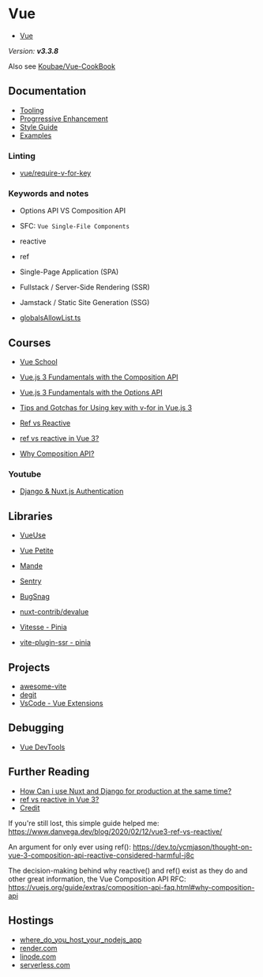 Vue
=======================

* [Vue](https://vuejs.org/)

*Version: **v3.3.8***

Also see [Koubae/Vue-CookBook](https://github.com/Koubae/Vue-CookBook)

Documentation
-------------


* [Tooling](https://vuejs.org/guide/scaling-up/tooling.html)
* [Progrressive Enhancement](https://developer.mozilla.org/en-US/docs/Glossary/Progressive_Enhancement)
* [Style Guide](https://vuejs.org/style-guide/)
* [Examples](https://vuejs.org/examples/#hello-world)

### Linting

* [vue/require-v-for-key ](https://eslint.vuejs.org/rules/require-v-for-key.html)


### Keywords and notes

* Options API VS Composition API
* SFC: `Vue Single-File Components`
* reactive
* ref 
* Single-Page Application (SPA)
* Fullstack / Server-Side Rendering (SSR)
* Jamstack / Static Site Generation (SSG)


* [globalsAllowList.ts](https://github.com/vuejs/core/blob/main/packages/shared/src/globalsAllowList.ts#L3)

Courses
-------

* [Vue School](https://vueschool.io)
* [Vue.js 3 Fundamentals with the Composition API](https://vueschool.io/lessons/getting-started-with-vue-js-and-the-composition-api)
* [Vue.js 3 Fundamentals with the Options API ](https://vueschool.io/lessons/using-vue-dev-tools-with-vuejs-3?friend=vuejs)

* [Tips and Gotchas for Using key with v-for in Vue.js 3](https://vueschool.io/articles/vuejs-tutorials/tips-and-gotchas-for-using-key-with-v-for-in-vue-js-3/)
* [Ref vs Reactive](https://vuejsdevelopers.com/2022/06/01/ref-vs-reactive/)
* [ref vs reactive in Vue 3?](https://stackoverflow.com/questions/61452458/ref-vs-reactive-in-vue-3)
* [Why Composition API?](https://vuejs.org/guide/extras/composition-api-faq.html#why-composition-api)

### Youtube

* [Django & Nuxt.js Authentication](https://www.youtube.com/watch?v=j8fon1i_cRE)


Libraries
----------

* [VueUse](https://vueuse.org/)
* [Vue Petite](https://github.com/vuejs/petite-vue)
* [Mande](https://github.com/posva/mande)
* [Sentry](https://docs.sentry.io/)
* [BugSnag](https://docs.bugsnag.com/)
* [nuxt-contrib/devalue](https://github.com/nuxt-contrib/devalue)

* [Vitesse - Pinia](https://github.com/antfu/vitesse/blob/main/src/modules/pinia.ts)
* [vite-plugin-ssr - pinia](https://vite-plugin-ssr.com/pinia)

Projects
--------

* [awesome-vite](https://github.com/vitejs/awesome-vite#templates)
* [degit](https://github.com/Rich-Harris/degit)
* [VsCode - Vue Extensions](https://github.com/antfu/vscode-settings/blob/main/.vscode/extensions.json)



Debugging
---------


* [Vue DevTools](https://devtools.vuejs.org/)


Further Reading
----------------

* [How Can i use Nuxt and Django for production at the same time?](https://stackoverflow.com/questions/69357302/how-can-i-use-nuxt-and-django-for-production-at-the-same-time)
* [ref vs reactive in Vue 3?](https://stackoverflow.com/questions/61452458/ref-vs-reactive-in-vue-3)
* [Credit](https://stackoverflow.com/a/65262638/13903942)

If you're still lost, this simple guide helped me: https://www.danvega.dev/blog/2020/02/12/vue3-ref-vs-reactive/

An argument for only ever using ref(): https://dev.to/ycmjason/thought-on-vue-3-composition-api-reactive-considered-harmful-j8c

The decision-making behind why reactive() and ref() exist as they do and other great information, the Vue Composition API RFC: https://vuejs.org/guide/extras/composition-api-faq.html#why-composition-api


Hostings
--------

* [where_do_you_host_your_nodejs_app](https://www.reddit.com/r/node/comments/r5vs4z/where_do_you_host_your_nodejs_app/)
* [render.com](https://render.com/)
* [linode.com](https://www.linode.com/)
* [serverless.com](https://www.serverless.com/)